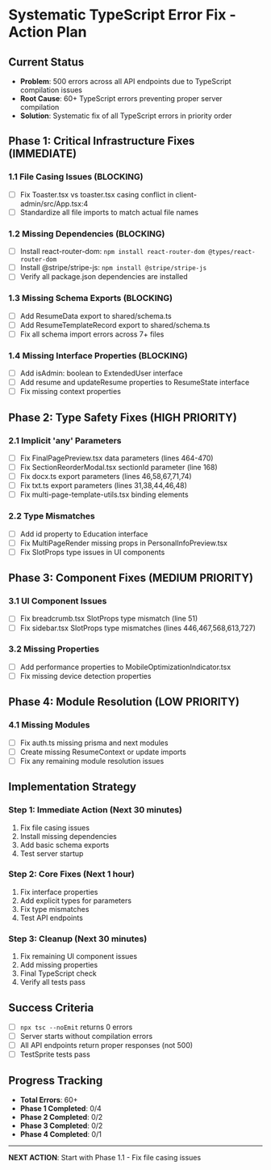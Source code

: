 # Systematic TypeScript Error Fix - Action Plan

## Current Status
- **Problem**: 500 errors across all API endpoints due to TypeScript compilation issues
- **Root Cause**: 60+ TypeScript errors preventing proper server compilation
- **Solution**: Systematic fix of all TypeScript errors in priority order

## Phase 1: Critical Infrastructure Fixes (IMMEDIATE)

### 1.1 File Casing Issues (BLOCKING)
- [ ] Fix Toaster.tsx vs toaster.tsx casing conflict in client-admin/src/App.tsx:4
- [ ] Standardize all file imports to match actual file names

### 1.2 Missing Dependencies (BLOCKING)
- [ ] Install react-router-dom: `npm install react-router-dom @types/react-router-dom`
- [ ] Install @stripe/stripe-js: `npm install @stripe/stripe-js`
- [ ] Verify all package.json dependencies are installed

### 1.3 Missing Schema Exports (BLOCKING)
- [ ] Add ResumeData export to shared/schema.ts
- [ ] Add ResumeTemplateRecord export to shared/schema.ts
- [ ] Fix all schema import errors across 7+ files

### 1.4 Missing Interface Properties (BLOCKING)
- [ ] Add isAdmin: boolean to ExtendedUser interface
- [ ] Add resume and updateResume properties to ResumeState interface
- [ ] Fix missing context properties

## Phase 2: Type Safety Fixes (HIGH PRIORITY)

### 2.1 Implicit 'any' Parameters
- [ ] Fix FinalPagePreview.tsx data parameters (lines 464-470)
- [ ] Fix SectionReorderModal.tsx sectionId parameter (line 168)
- [ ] Fix docx.ts export parameters (lines 46,58,67,71,74)
- [ ] Fix txt.ts export parameters (lines 31,38,44,46,48)
- [ ] Fix multi-page-template-utils.tsx binding elements

### 2.2 Type Mismatches
- [ ] Add id property to Education interface
- [ ] Fix MultiPageRender missing props in PersonalInfoPreview.tsx
- [ ] Fix SlotProps type issues in UI components

## Phase 3: Component Fixes (MEDIUM PRIORITY)

### 3.1 UI Component Issues
- [ ] Fix breadcrumb.tsx SlotProps type mismatch (line 51)
- [ ] Fix sidebar.tsx SlotProps type mismatches (lines 446,467,568,613,727)

### 3.2 Missing Properties
- [ ] Add performance properties to MobileOptimizationIndicator.tsx
- [ ] Fix missing device detection properties

## Phase 4: Module Resolution (LOW PRIORITY)

### 4.1 Missing Modules
- [ ] Fix auth.ts missing prisma and next modules
- [ ] Create missing ResumeContext or update imports
- [ ] Fix any remaining module resolution issues

## Implementation Strategy

### Step 1: Immediate Action (Next 30 minutes)
1. Fix file casing issues
2. Install missing dependencies
3. Add basic schema exports
4. Test server startup

### Step 2: Core Fixes (Next 1 hour)
1. Fix interface properties
2. Add explicit types for parameters
3. Fix type mismatches
4. Test API endpoints

### Step 3: Cleanup (Next 30 minutes)
1. Fix remaining UI component issues
2. Add missing properties
3. Final TypeScript check
4. Verify all tests pass

## Success Criteria
- [ ] `npx tsc --noEmit` returns 0 errors
- [ ] Server starts without compilation errors
- [ ] All API endpoints return proper responses (not 500)
- [ ] TestSprite tests pass

## Progress Tracking
- **Total Errors**: 60+
- **Phase 1 Completed**: 0/4
- **Phase 2 Completed**: 0/2
- **Phase 3 Completed**: 0/2
- **Phase 4 Completed**: 0/1

---

**NEXT ACTION**: Start with Phase 1.1 - Fix file casing issues